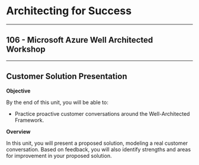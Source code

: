 # Architecting for Success

---

## 106 - Microsoft Azure Well Architected Workshop

---

## Customer Solution Presentation

**Objective**

By the end of this unit, you will be able to:
* Practice proactive customer conversations around the Well-Architected Framework.

**Overview**

In this unit, you will present a proposed solution, modeling a real customer conversation. Based on feedback, you will also identify strengths and areas for improvement in your proposed solution.
